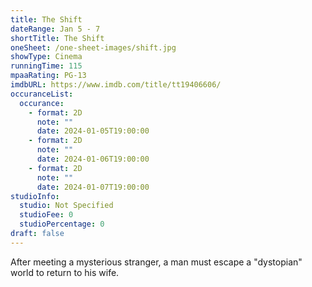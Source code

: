 ```yaml
---
title: The Shift
dateRange: Jan 5 - 7
shortTitle: The Shift
oneSheet: /one-sheet-images/shift.jpg
showType: Cinema
runningTime: 115
mpaaRating: PG-13
imdbURL: https://www.imdb.com/title/tt19406606/
occuranceList:
  occurance:
    - format: 2D
      note: ""
      date: 2024-01-05T19:00:00
    - format: 2D
      note: ""
      date: 2024-01-06T19:00:00
    - format: 2D
      note: ""
      date: 2024-01-07T19:00:00
studioInfo:
  studio: Not Specified
  studioFee: 0
  studioPercentage: 0
draft: false
---
```

After meeting a mysterious stranger, a man must escape a "dystopian" world to return to his wife.